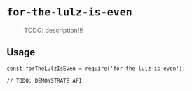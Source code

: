 # `for-the-lulz-is-even`

> TODO: description!!!

## Usage

```
const forTheLulzIsEven = require('for-the-lulz-is-even');

// TODO: DEMONSTRATE API
```
